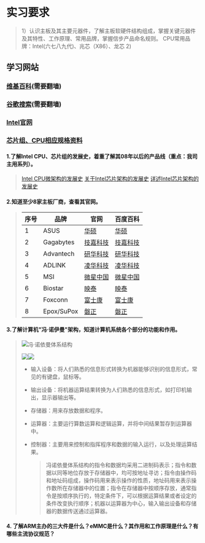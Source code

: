 # 实习要求

> 1）认识主板及其主要元器件，了解主板软硬件结构组成，掌握关键元器件及其特性、工作原理、常用品牌，掌握信步产品命名规则。
>CPU常用品牌：Intel(六七八九代)、兆芯（X86）、龙芯
> 2)

## 学习网站

### [维基百科](https://en.wikipedia.org)(需要翻墙)

### [谷歌搜索](www.google.com.hk)(需要翻墙)

### [Intel官网](https://www.intel.com)

### [芯片组、CPU相应规格资料](http://ark.intel.com)

#### 1.了解Intel CPU、芯片组的发展史，着重了解其08年以后的产品线（重点：我司主用系列）。

> [Intel CPU微架构的发展史](http://www.360doc.com/content/20/0218/07/31409419_892836849.shtml)
> [关于Intel芯片架构的发展史](https://www.cnblogs.com/szhb-5251/p/6669860.html)
> [详述Intel芯片架构的发展史](https://wenku.baidu.com/view/e465434b2b160b4e767fcf44.html)

#### 2.知道至少8家主板厂商，查看其官网。

> | 序号 | 品牌       | 官网                                                    | 百度百科                                                     |
> | ---- | ---------- | ------------------------------------------------------- | ------------------------------------------------------------ |
> | 1    | ASUS       | <a href="https://www.asus.com.cn">华硕</a>              | <a href="https://baike.baidu.com/item/华硕电脑股份有限公司">华硕</a> |
> | 2    | Gagabytes  | <a href ="https://www.gigabyte.cn/">技嘉科技</a>        | <a href="https://baike.baidu.com/item/技嘉">技嘉科技</a>     |
> | 3    | Advantech  | <a href="https://www.advantech.com.cn/">研华科技</a>    | <a href="https://baike.baidu.com/item/研华">研华科技</a>     |
> | 4    | ADLINK     | <a href="https://www.adlinktech.com/cn/">凌华科技</a>   | <a href="https://baike.baidu.com/item/凌华科技有限公司">凌华科技</a> |
> | 5    | MSI        | <a href="https://cn.msi.com/">微星中国</a>              | <a href="https://baike.baidu.com/item/MSI">微星中国</a>      |
> | 6    | Biostar    | <a href="http://www.biostar.com.cn/app/en-us/">映泰</a> | <a href="https://baike.baidu.com/item/映泰">映泰</a>         |
> | 7    | Foxconn    | <a href="http://www.foxconn.com.cn/">富士康</a>         | <a href="https://baike.baidu.com/item/富士康">富士康</a>     |
> | 8    | Epox/SuPox | <a href="http://www.epox.cn/">磐正</a>                  | <a href="https://baike.baidu.com/item/磐正">磐正</a>         |

#### 3.了解计算机"冯·诺伊曼"架构，知道计算机系统各个部分的功能和作用。

> ![冯·诺依曼体系结构](https://bkimg.cdn.bcebos.com/pic/a8773912b31bb051973f1da5367adab44aede020?x-bce-process=image/watermark,image_d2F0ZXIvYmFpa2U4MA==,g_7,xp_5,yp_5)
>
> ![](https://img-blog.csdnimg.cn/20190222142634747.png?x-oss-process=image/watermark,type_ZmFuZ3poZW5naGVpdGk,shadow_10,text_aHR0cHM6Ly9ibG9nLmNzZG4ubmV0L3RvbmdsaW4xMjEzOA==,size_16,color_FFFFFF,t_70)![](https://img-blog.csdnimg.cn/20190222142802579.png?x-oss-process=image/watermark,type_ZmFuZ3poZW5naGVpdGk,shadow_10,text_aHR0cHM6Ly9ibG9nLmNzZG4ubmV0L3RvbmdsaW4xMjEzOA==,size_16,color_FFFFFF,t_70)
>
> - 输入设备：将人们熟悉的信息形式转换为机器能够识别的信息形式，常见的有键盘，鼠标等。
>
> - 输出设备：将机器运算结果转换为人们熟悉的信息形式，如打印机输出，显示器输出等。
>
> - 存储器：用来存放数据和程序。
>
> - 运算器：主要运行算数运算和逻辑运算，并将中间结果暂存到运算器中。
>
> - 控制器：主要用来控制和指挥程序和数据的输入运行，以及处理运算结果。
>
>   > 冯诺依曼体系结构的指令和数据均采用二进制码表示；指令和数据以同等地位存放于存储器中，均可按地址寻访；指令由操作码和地址码组成，操作码用来表示操作的性质，地址码用来表示操作数所在存储器中的位置；指令在存储器中按顺序存放，通常指令是按顺序执行的，特定条件下，可以根据运算结果或者设定的条件改变执行顺序；机器以运算器为中心，输入输出设备和存储器的数据传送通过运算器。

#### 4. 了解ARM主办的三大件是什么？eMMC是什么？其作用和工作原理是什么？有哪些主流协议规范？

> 

